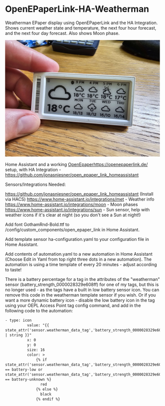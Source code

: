 # OpenEPaperLink-HA-Weatherman
Weatherman EPaper display using OpenEPaperLink and the HA Integration. Shows current weather state and temperature, the next four hour forecast, and the next four day forecast. Also shows Moon phase.

![Epaper Tag using Weatherman data](/20230925_143005.jpg?raw=true "Example")

Home Assistant and a working [OpenEpaper](https://openepaperlink.de/)https://openepaperlink.de/ setup, with HA Integration - https://github.com/jonasniesner/open_epaper_link_homeassistant

Sensors/Integrations Needed:

https://github.com/jonasniesner/open_epaper_link_homeassistant (Install via HACS)
https://www.home-assistant.io/integrations/met - Weather info
https://www.home-assistant.io/integrations/moon - Moon phases
https://www.home-assistant.io/integrations/sun - Sun sensor, help with weather icons if it's clear at night (so you don't see a Sun at night!)

Add font GothamRnd-Bold.ttf to /config/custom_components/open_epaper_link in Home Assistant.

Add template sensor ha-configuration.yaml to your configuration file in Home Assistant.

Add contents of automation.yaml to a new automation in Home Assistant (Choose Edit in Yaml from top right three dots in a new automation). The automation is using a time template of every 20 minutes - adjust according to taste!

There is a battery percentage for a tag in the attributes of the "weatherman" sensor (battery_strength_0000028329e608ff) for one of my tags, but this is no longer used - as the tags have a built in low battery sensor icon. You can remove this code in the weatherman template sensor if you wish. Or if you want a more dynamic battery icon - disable the low battery icon in the tag using your OEPL Access Point tag config command, and add in the following code to the automation:

```
- type: icon
          value: "{{ state_attr('sensor.weatherman_data_tag','battery_strength_0000028329e608ff') | string }}"
          x: 0
          y: 0
          size: 16
          color: >
              {% if state_attr('sensor.weatherman_data_tag','battery_strength_0000028329e608ff') == battery-low or state_attr('sensor.weatherman_data_tag','battery_strength_0000028329e608ff') == battery-unknown %}
                red
              {% else %}
                black
              {% endif %}
```

